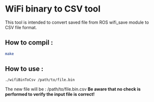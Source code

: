 # WiFi binary to CSV tool

This tool is intended to convert saved file from ROS wifi_save module to CSV file format.

## How to compil :
```bash
make
```

## How to use :
```bash
./wifiBinToCsv /path/to/file.bin
```
The new file will be : /path/to/file.bin.csv
**Be aware that no check is performed to verify the input file is correct!**
